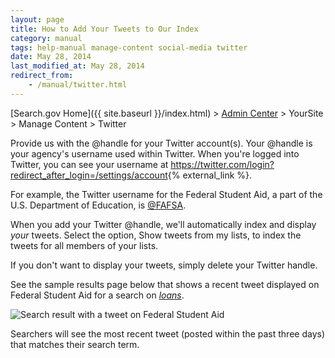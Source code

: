 ```yaml
---
layout: page
title: How to Add Your Tweets to Our Index
category: manual
tags: help-manual manage-content social-media twitter
date: May 28, 2014
last_modified_at: May 28, 2014
redirect_from:
    - /manual/twitter.html
---
```


[Search.gov Home]({{ site.baseurl }}/index.html) > [Admin Center](https://search.usa.gov/sites/) > YourSite > Manage Content > Twitter

Provide us with the @handle for your Twitter account(s). Your @handle is your agency's username used within Twitter. When you're logged into Twitter, you can see your username at <https://twitter.com/login?redirect_after_login=/settings/account>{% external_link %}.

For example, the Twitter username for the Federal Student Aid, a part of the U.S. Department of Education, is [@FAFSA](https://twitter.com/FAFSA).

When you add your Twitter @handle, we'll automatically index and display *your* tweets. Select the option, Show tweets from my lists, to index the tweets for all members of your lists.

If you don't want to display your tweets, simply delete your Twitter handle.

See the sample results page below that shows a recent tweet displayed on Federal Student Aid for a search on *[loans](https://search.usa.gov/search?query=loans&op=Search&affiliate=federalstudentaid&m=true)*.

![Search result with a tweet on Federal Student Aid](https://d3qcdigd1fhos0.cloudfront.net/blog/img/social-media-tweets.png)

Searchers will see the most recent tweet (posted within the past three days) that matches their search term.